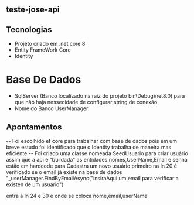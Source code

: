## teste-jose-api

## Tecnologias
- Projeto criado em .net core 8
- Entity FrameWork Core
- Identity

# Base De Dados
  - SqlServer (Banco localizado na raiz do projeto bin\Debug\net8.0) para que não haja nessecidade de configurar string de conexão
  - Nome do Banco UserManager

## Apontamentos
-- Foi escolhido ef core para trabalhar com base de dados pois em um breve estudo foi identificado que o Identity trabalha de maneira mas eficiente 
-- Foi criado uma classe nomeada SeedUsuario para criar usuário assim que a api é "buildada" as entidades nomes,UserName,Email e senha estão em hardcode 
para Cadastra um novo usuário primeiro na ln 20  é verificado se o email já existe na base de dados 
"_userManager.FindByEmailAsync("insiraAqui um email para verificar a existen de um usuário")

entra a ln 24 e 30 é onde se coloca nome,email,userName


